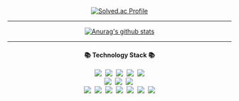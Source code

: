 <div align=center>
  
  [![Solved.ac Profile](http://mazassumnida.wtf/api/v2/generate_badge?boj=qkrqudcks7)](https://solved.ac/qkrqudcks7/)
  
  <hr>
  
  [![Anurag's github stats](https://github-readme-stats.vercel.app/api?username=qkrqudcks7&show_icons=true&theme=dark)](https://github.com/qkrqudcks7/github-readme-stats)
  
  <hr>
  
  <h4 align="center">📚 Technology Stack 📚</h4>
  <p align="center">
  <img src="https://img.shields.io/badge/-Python-blue"/>&nbsp
  <img src="https://img.shields.io/badge/-JAVA-orange"/>&nbsp
  <img src="https://img.shields.io/badge/-Spring-yellow"/>&nbsp
  <img src="https://img.shields.io/badge/-SpringBoot-navy"/>&nbsp
  <img src="https://img.shields.io/badge/-JPA-blue"/>
 <br>
  <img src="https://img.shields.io/badge/-JavaScript-blue"/>&nbsp
  <img src="https://img.shields.io/badge/-Vuejs-yellow"/>&nbsp
  <img src="https://img.shields.io/badge/-vuex-green"/>&nbsp
 <br>
  <img src="https://img.shields.io/badge/-MySQL-blue"/>&nbsp
  <img src="https://img.shields.io/badge/-Postgresql-critical"/>&nbsp
  <img src="https://img.shields.io/badge/-AWS-black"/>&nbsp
  <img src="https://img.shields.io/badge/-EC2-ff69b4"/>&nbsp
  <img src="https://img.shields.io/badge/-RDS-red"/>&nbsp
  <img src="https://img.shields.io/badge/-S3-inactive"/>&nbsp
    <img src="https://img.shields.io/badge/-jenkins-brightgreen"/>
 </p>
</div>

